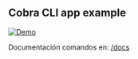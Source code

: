 ## Cobra CLI app example

[![Demo](http://img.youtube.com/vi/gLDhdTrtgHQ/0.jpg)](https://www.youtube.com/watch?v=gLDhdTrtgHQ)

Documentación comandos en: [/docs](./docs/pScan.md)